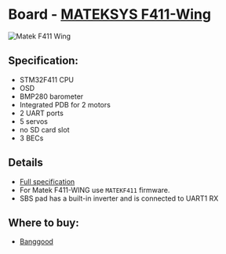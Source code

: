 # Board - [MATEKSYS F411-Wing](https://inavflight.com/shop/p/MATEKF411WING)

![Matek F411 Wing](https://quadmeup.com/wp-content/uploads/2018/12/DSC_0004.jpg)

## Specification:

* STM32F411 CPU
* OSD
* BMP280 barometer
* Integrated PDB for 2 motors
* 2 UART ports
* 5 servos
* no SD card slot
* 3 BECs

## Details

* [Full specification](http://www.mateksys.com/?portfolio=f411-wing)
* For Matek F411-WING use `MATEKF411` firmware.
* SBS pad has a built-in inverter and is connected to UART1 RX

## Where to buy:

* [Banggood](https://inavflight.com/shop/p/MATEKF411WING)